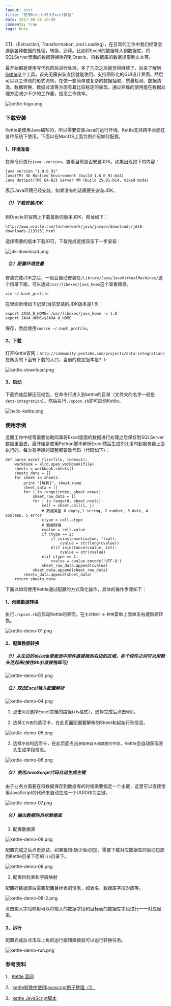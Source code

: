 ```yaml
---
layout: post
title: "使用Kettle导入Excel数据"
date: 2017-08-20 10:08
comments: true
tags: Note
---
```


ETL（Extraction, Transformation, and Loading），在日常的工作中我们经常会遇到各种数据的处理，转换，迁移。比如将Excel的数据导入到数据库，将SQLServer里面的数据转换后存到Oracle，将数据库的数据提取到文本等。

最开始都是使用写代码然后进行处理，多了几次之后就觉得麻烦了。后来了解到[Kettle](http://community.pentaho.com/projects/data-integration/)这个工具，首先无需安装直接就能使用，支持图形化的GUI设计界面，然后可以以工作流的形式流转，在做一些简单或复杂的数据抽取、质量检测、数据清洗、数据转换、数据过滤等方面有着比较稳定的表现，通过熟练的使用能在数据处理方面减少不少的工作量，提高工作效率。

![kettle-logo.png](/images/load-excel-data-with-kettle/kettle-logo.png)

### 下载安装

Kettle是使用Java编写的，所以需要安装Java的运行环境。Kettle支持跨平台能在各种系统下使用，下面以在MacOS上面为例介绍如何配置。

#### 1、环境准备

在命令行执行`java -version`，查看当前是否安装JDK。如果出现如下的内容：

```
java version "1.8.0_91"
Java(TM) SE Runtime Environment (build 1.8.0_91-b14)
Java HotSpot(TM) 64-Bit Server VM (build 25.91-b14, mixed mode)
```

表示Java环境已经安装，如果没有的话需要先安装JDK。

##### （1）下载安装JDK

到Oracle的官网上下载最新的版本JDK，网址如下：

```
http://www.oracle.com/technetwork/java/javase/downloads/jdk8-downloads-2133151.html
```

选择需要的版本下载即可，下载完成直接双击下一步安装：

![jdk-download.png](/images/load-excel-data-with-kettle/jdk-download.png)

##### （2）配置环境变量

安装完成JDK之后，一般会自动安装在`/Library/Java/JavaVirtualMachines/`这个目录下面，可以通过`/usr/libexec/java_home`这个查看路径。

```
vim ~/.bash_profile
```

在里面新增如下记录(当前安装的JDK版本是1.8)：

```
export JAVA_8_HOME=`/usr/libexec/java_home -v 1.8`
export JAVA_HOME=$JAVA_8_HOME
```

保存，然后使用`source ~/.bash_profile`。

#### 2、下载

打开Kettle官网：`http://community.pentaho.com/projects/data-integration/` 在网页的下面有下载的入口，当前的稳定版本是`7.1`:

![kettle-download.png](/images/load-excel-data-with-kettle/kettle-download.png)

#### 3、启动

下载完成后解压压缩包，在命令行进入到kettle的目录（文件夹的名字一般是`data-integration`）。然后执行`./spoon.sh`即可启动Kettle。

![hello-kettle.png](/images/load-excel-data-with-kettle/hello-kettle.png)

### 使用示例

近期工作中经常需要协助同事将Excel里面的数据进行处理之后保存到SQLServer数据里面去，最开始是使用Python脚本解析Excel然后生成SQL语句到服务器上面执行的，每次有字段的调整都要改代码（代码如下）：

```
def parse_excel_file(file, index=1):
    workbook = xlrd.open_workbook(file)
    sheets = workbook.sheets()
    sheets_data = []
    for sheet in sheets:
        print "[解析]", sheet.name
        sheet_data = []
        for i in range(index, sheet.nrows):
            sheet_row_data = []
            for j in range(0, sheet.ncols):
                cell = sheet.cell(i, j)
                # 数据类型 0 empty,1 string, 2 number, 3 date, 4 boolean, 5 error
                ctype = cell.ctype 
                # 数据转换
                cvalue = cell.value
                if ctype == 2:
                    if isinstance(cvalue, float):
                        cvalue = str(long(cvalue))
                    elif isinstance(cvalue, int):
                        cvalue = str(cvalue)
                elif ctype == 1:
                    cvalue = cvalue.encode('UTF-8')
                sheet_row_data.append(cvalue)
            sheet_data.append(sheet_row_data)
        sheets_data.append(sheet_data)
    return sheets_data
```

下面以如何使用Kettle通过配置的方式简化操作，具体的操作步骤如下：

#### 1、创建数据转换

执行`./spoon.sh`后启动Kettle的界面，在`主对象树` -> `转换`菜单上面单击右键新建转换。

![kettle-demo-01.png](/images/load-excel-data-with-kettle/kettle-demo-01.png)

#### 2、配置数据转换

##### （1）从左边的`核心对象`里面选中控件直接拖到右边的区域，各个控件之间可以用箭头连起来(按住Shift直接拖即可)

![kettle-demo-03.png](/images/load-excel-data-with-kettle/kettle-demo-03.png)

##### （2）双击Excel输入配置解析

![kettle-demo-04.png](/images/load-excel-data-with-kettle/kettle-demo-04.png)

1) 点击`浏览`选择Excel文档的路径(xls格式），选择完成后点击`增加`。

2) 选择`工作表`的选项卡，在此页面配置要解析的Sheet和起始行列信息。

![kettle-demo-05.png](/images/load-excel-data-with-kettle/kettle-demo-05.png)

3) 选择`字段`的选项卡，在此页面点击`获取来自头部数据的字段`，Kettle会自动获取表头生成字段信息。

![kettle-demo-06.png](/images/load-excel-data-with-kettle/kettle-demo-06.png)

##### （3）使用JavaScript代码自动生成主键

由于业务方需要在将数据保存到数据库的时候需要指定一个主键，这里可以直接使用JavaScript的代码来自动生成一个UUID作为主键。

![kettle-demo-07.png](/images/load-excel-data-with-kettle/kettle-demo-07.png)

##### （4）输出数据到目标数据库

1) 配置数据源

![kettle-demo-08.png](/images/load-excel-data-with-kettle/kettle-demo-08-1.png)

配置完成之后点击测试，如果报错(缺少驱动包)，需要下载对应数据库的驱动包放到Kettle目录下面的`lib`目录下。

![kettle-demo-08.png](/images/load-excel-data-with-kettle/kettle-demo-08-1-error.png)

2) 配置目标表和字段映射

配置好数据源后需要配置目标表的信息，如表名、数据库字段对应等。

![kettle-demo-08-2.png](/images/load-excel-data-with-kettle/kettle-demo-08-2.png)

点击输入字段映射可以将输入的数据字段和目标表的数据库字段进行一一对应起来。

#### 3、运行

配置完成后点击左上角的运行按钮直接就可以运行转换任务。

![kettle-demo-run.png](/images/load-excel-data-with-kettle/kettle-demo-run.png)

### 参考资料

1、[Kettle 官网](http://community.pentaho.com/projects/data-integration/)

2、[kettle转换中使用javascript例子整理（1）](http://blog.csdn.net/man_earth/article/details/39525651)

3、[kettle JavaScript脚本](http://www.cnblogs.com/melodyluo/p/3374382.html)
